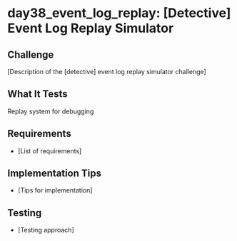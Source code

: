 # day38_event_log_replay: [Detective] Event Log Replay Simulator

## Challenge
[Description of the [detective] event log replay simulator challenge]

## What It Tests
Replay system for debugging

## Requirements
- [List of requirements]

## Implementation Tips
- [Tips for implementation]

## Testing
- [Testing approach]
